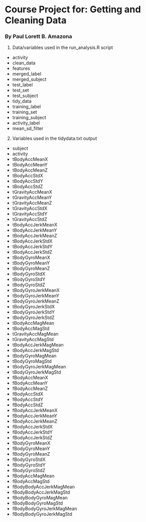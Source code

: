 # Course Project for: Getting and Cleaning Data
### By Paul Lorett B. Amazona

1. Data/variables used in the run_analysis.R script
  * activity
  * clean_data
  * features
  * merged_label
  * merged_subject
  * test_label
  * test_set
  * test_subject
  * tidy_data
  * training_label
  * training_set
  * training_subject
  * activity_label
  * mean_sd_filter
  
2. Variables used in the tidydata.txt output
  * subject
  *	activity
  *	tBodyAccMeanX
  *	tBodyAccMeanY
  *	tBodyAccMeanZ
  *	tBodyAccStdX
  *	tBodyAccStdY
  *	tBodyAccStdZ
  *	tGravityAccMeanX
  *	tGravityAccMeanY
  *	tGravityAccMeanZ
  *	tGravityAccStdX
  *	tGravityAccStdY
  *	tGravityAccStdZ
  *	tBodyAccJerkMeanX
  *	tBodyAccJerkMeanY
  *	tBodyAccJerkMeanZ
  *	tBodyAccJerkStdX
  *	tBodyAccJerkStdY
  *	tBodyAccJerkStdZ
  *	tBodyGyroMeanX
  *	tBodyGyroMeanY
  *	tBodyGyroMeanZ
  *	tBodyGyroStdX
  *	tBodyGyroStdY
  *	tBodyGyroStdZ
  *	tBodyGyroJerkMeanX
  *	tBodyGyroJerkMeanY
  *	tBodyGyroJerkMeanZ
  *	tBodyGyroJerkStdX
  *	tBodyGyroJerkStdY
  *	tBodyGyroJerkStdZ
  *	tBodyAccMagMean
  *	tBodyAccMagStd
  *	tGravityAccMagMean
  *	tGravityAccMagStd
  *	tBodyAccJerkMagMean
  *	tBodyAccJerkMagStd
  *	tBodyGyroMagMean
  *	tBodyGyroMagStd
  *	tBodyGyroJerkMagMean
  *	tBodyGyroJerkMagStd
  *	fBodyAccMeanX
  *	fBodyAccMeanY
  *	fBodyAccMeanZ
  *	fBodyAccStdX
  *	fBodyAccStdY
  *	fBodyAccStdZ
  *	fBodyAccJerkMeanX
  *	fBodyAccJerkMeanY
  *	fBodyAccJerkMeanZ
  *	fBodyAccJerkStdX
  *	fBodyAccJerkStdY
  *	fBodyAccJerkStdZ
  *	fBodyGyroMeanX
  *	fBodyGyroMeanY
  *	fBodyGyroMeanZ
  *	fBodyGyroStdX
  *	fBodyGyroStdY
  *	fBodyGyroStdZ
  *	fBodyAccMagMean
  *	fBodyAccMagStd
  *	fBodyBodyAccJerkMagMean
  *	fBodyBodyAccJerkMagStd
  *	fBodyBodyGyroMagMean
  *	fBodyBodyGyroMagStd
  *	fBodyBodyGyroJerkMagMean
  *	fBodyBodyGyroJerkMagStd
  
